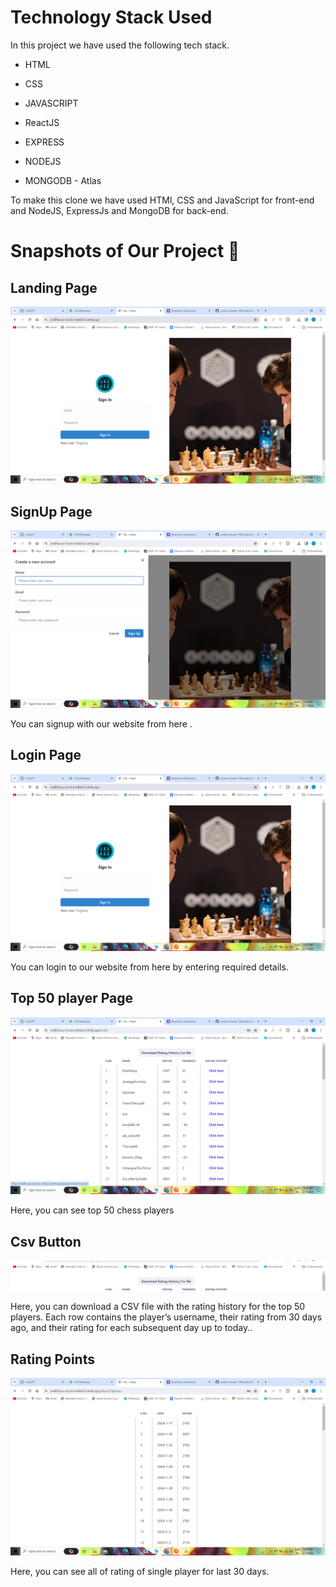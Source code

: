 

# Technology Stack Used

In this project we have used the following tech stack.

- HTML
- CSS
- JAVASCRIPT
- ReactJS

- EXPRESS
- NODEJS
- MONGODB - Atlas

To make this clone we have used HTMl, CSS and JavaScript for front-end and NodeJS, ExpressJs and MongoDB for back-end.



# Snapshots of Our Project 📸

## Landing Page

![LoginPage](static/images/login.png)


## SignUp Page

![SignUpPage](static/images/signup.png)

You can signup with our website from here .

## Login Page

![LoginPage](static/images/login.png)

You can login to our website from here by entering required details.

## Top 50 player Page

![Top50Players](static/images/top50.png)

Here, you can see top 50 chess players

## Csv Button

![CsvButton](static/images/csvButton.png)

Here, you can download  a CSV file with the rating history for the top 50 players. Each row contains the player’s username, their rating from 30 days ago, and their rating for each subsequent day up to today..

## Rating Points

![RatingPoints](static/images/ratingPoints.png)

Here, you can see all of rating of single player for last 30 days.

